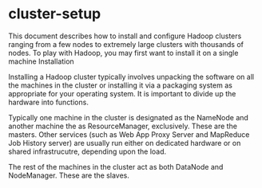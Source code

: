 # cluster-setup
This document describes how to install and configure Hadoop clusters ranging from a few nodes to extremely large clusters with thousands of nodes. To play with Hadoop, you may first want to install it on a single machine
Installation

Installing a Hadoop cluster typically involves unpacking the software on all the machines in the cluster or installing it via a packaging system as appropriate for your operating system. It is important to divide up the hardware into functions.

Typically one machine in the cluster is designated as the NameNode and another machine the as ResourceManager, exclusively. These are the masters. Other services (such as Web App Proxy Server and MapReduce Job History server) are usually run either on dedicated hardware or on shared infrastrucutre, depending upon the load.

The rest of the machines in the cluster act as both DataNode and NodeManager. These are the slaves.
